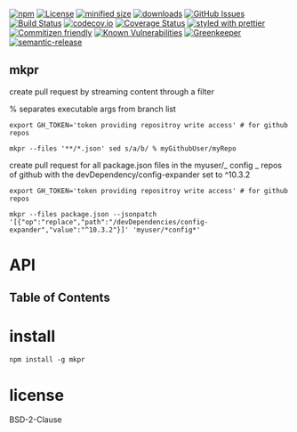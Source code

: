 [![npm](https://img.shields.io/npm/v/mkpr.svg)](https://www.npmjs.com/package/mkpr)
[![License](https://img.shields.io/badge/License-BSD%203--Clause-blue.svg)](https://opensource.org/licenses/BSD-3-Clause)
[![minified size](https://badgen.net/bundlephobia/min/mkpr)](https://bundlephobia.com/result?p=mkpr)
[![downloads](http://img.shields.io/npm/dm/mkpr.svg?style=flat-square)](https://npmjs.org/package/mkpr)
[![GitHub Issues](https://img.shields.io/github/issues/arlac77/mkpr.svg?style=flat-square)](https://github.com/arlac77/mkpr/issues)
[![Build Status](https://secure.travis-ci.org/arlac77/mkpr.png)](http://travis-ci.org/arlac77/mkpr)
[![codecov.io](http://codecov.io/github/arlac77/mkpr/coverage.svg?branch=master)](http://codecov.io/github/arlac77/mkpr?branch=master)
[![Coverage Status](https://coveralls.io/repos/arlac77/mkpr/badge.svg)](https://coveralls.io/r/arlac77/mkpr)
[![styled with prettier](https://img.shields.io/badge/styled_with-prettier-ff69b4.svg)](https://github.com/prettier/prettier)
[![Commitizen friendly](https://img.shields.io/badge/commitizen-friendly-brightgreen.svg)](http://commitizen.github.io/cz-cli/)
[![Known Vulnerabilities](https://snyk.io/test/github/arlac77/mkpr/badge.svg)](https://snyk.io/test/github/arlac77/mkpr)
[![Greenkeeper](https://badges.greenkeeper.io/arlac77/mkpr.svg)](https://greenkeeper.io/)
[![semantic-release](https://img.shields.io/badge/%20%20%F0%9F%93%A6%F0%9F%9A%80-semantic--release-e10079.svg)](https://github.com/arlac77/mkpr)

## mkpr

create pull request by streaming content through a filter

% separates executable args from branch list

```shell
export GH_TOKEN='token providing repositroy write access' # for github repos

mkpr --files '**/*.json' sed s/a/b/ % myGithubUser/myRepo
```

create pull request for all package.json files in the myuser/_ config _ repos of github
with the devDependency/config-expander set to ^10.3.2

```shell
export GH_TOKEN='token providing repositroy write access' # for github repos

mkpr --files package.json --jsonpatch '[{"op":"replace","path":"/devDependencies/config-expander","value":"^10.3.2"}]' 'myuser/*config*'
```

# API

<!-- Generated by documentation.js. Update this documentation by updating the source code. -->

## Table of Contents

# install

```shell
npm install -g mkpr
```

# license

BSD-2-Clause

